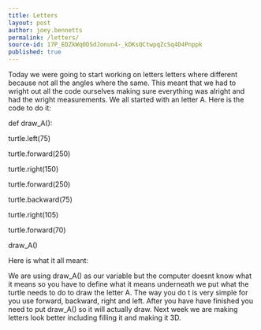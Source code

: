 ```yaml
---
title: Letters
layout: post
author: joey.bennetts
permalink: /letters/
source-id: 17P_EDZkWqODSdJonun4-_kDKsQCtwpqZcSq4D4Pnppk
published: true
---
```

Today we were going to start working on letters letters where different because not all the angles where the same. This meant that we had to wright out all the code ourselves making sure everything was alright and had the wright measurements. We all started with  an letter A. Here is the code to do it:

def draw_A():

 turtle.left(75)

 turtle.forward(250)

 turtle.right(150)

 turtle.forward(250)

 turtle.backward(75)

 turtle.right(105)

 turtle.forward(70)

draw_A()

Here is what it all meant:

We are using draw_A() as our variable but the computer doesnt know what it means so you have to define what it means underneath we put what the turtle needs to do to draw the letter A. The way you do t is very simple for you use forward, backward, right and left. After you have have finished you need to put draw_A() so it will actually draw. Next week we are making letters look better including filling it and making it 3D.


